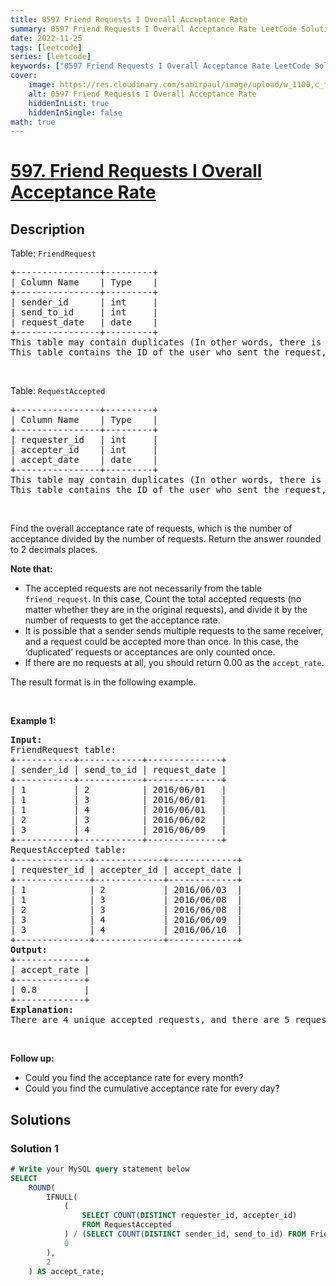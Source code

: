 ```yaml
---
title: 0597 Friend Requests I Overall Acceptance Rate
summary: 0597 Friend Requests I Overall Acceptance Rate LeetCode Solution Explained
date: 2022-11-25
tags: [leetcode]
series: [leetcode]
keywords: ["0597 Friend Requests I Overall Acceptance Rate LeetCode Solution Explained in all languages", "0597 Friend Requests I Overall Acceptance Rate", "LeetCode", "leetcode solution in Python3 C++ Java Go PHP Ruby Swift TypeScript Rust C# JavaScript C", "GeeksforGeeks", "InterviewBit", "Coding Ninjas", "HackerRank", "HackerEarth", "CodeChef", "TopCoder", "AlgoExpert", "freeCodeCamp", "Codeforces", "GitHub", "AtCoder", "Samir Paul"]
cover:
    image: https://res.cloudinary.com/samirpaul/image/upload/w_1100,c_fit,co_rgb:FFFFFF,l_text:Arial_75_bold:0597 Friend Requests I Overall Acceptance Rate - Solution Explained/problem-solving.webp
    alt: 0597 Friend Requests I Overall Acceptance Rate
    hiddenInList: true
    hiddenInSingle: false
math: true
---
```



# [597. Friend Requests I Overall Acceptance Rate](https://leetcode.com/problems/friend-requests-i-overall-acceptance-rate)


## Description

<p>Table: <code>FriendRequest</code></p>

<pre>
+----------------+---------+
| Column Name    | Type    |
+----------------+---------+
| sender_id      | int     |
| send_to_id     | int     |
| request_date   | date    |
+----------------+---------+
This table may contain duplicates (In other words, there is no primary key for this table in SQL).
This table contains the ID of the user who sent the request, the ID of the user who received the request, and the date of the request.
</pre>

<p>&nbsp;</p>

<p>Table: <code>RequestAccepted</code></p>

<pre>
+----------------+---------+
| Column Name    | Type    |
+----------------+---------+
| requester_id   | int     |
| accepter_id    | int     |
| accept_date    | date    |
+----------------+---------+
This table may contain duplicates (In other words, there is no primary key for this table in SQL).
This table contains the ID of the user who sent the request, the ID of the user who received the request, and the date when the request was accepted.
</pre>

<p>&nbsp;</p>

<p>Find the overall acceptance rate of requests, which is the number of acceptance divided by the number of requests. Return the answer rounded to 2 decimals places.</p>

<p><strong>Note that:</strong></p>

<ul>
	<li>The accepted requests are not necessarily from the table <code>friend_request</code>. In this case, Count the total accepted requests (no matter whether they are in the original requests), and divide it by the number of requests to get the acceptance rate.</li>
	<li>It is possible that a sender sends multiple requests to the same receiver, and a request could be accepted more than once. In this case, the &lsquo;duplicated&rsquo; requests or acceptances are only counted once.</li>
	<li>If there are no requests at all, you should return 0.00 as the <code>accept_rate</code>.</li>
</ul>

<p>The result format is in the following example.</p>

<p>&nbsp;</p>
<p><strong class="example">Example 1:</strong></p>

<pre>
<strong>Input:</strong> 
FriendRequest table:
+-----------+------------+--------------+
| sender_id | send_to_id | request_date |
+-----------+------------+--------------+
| 1         | 2          | 2016/06/01   |
| 1         | 3          | 2016/06/01   |
| 1         | 4          | 2016/06/01   |
| 2         | 3          | 2016/06/02   |
| 3         | 4          | 2016/06/09   |
+-----------+------------+--------------+
RequestAccepted table:
+--------------+-------------+-------------+
| requester_id | accepter_id | accept_date |
+--------------+-------------+-------------+
| 1            | 2           | 2016/06/03  |
| 1            | 3           | 2016/06/08  |
| 2            | 3           | 2016/06/08  |
| 3            | 4           | 2016/06/09  |
| 3            | 4           | 2016/06/10  |
+--------------+-------------+-------------+
<strong>Output:</strong> 
+-------------+
| accept_rate |
+-------------+
| 0.8         |
+-------------+
<strong>Explanation:</strong> 
There are 4 unique accepted requests, and there are 5 requests in total. So the rate is 0.80.
</pre>

<p>&nbsp;</p>
<p><strong>Follow up:</strong></p>

<ul>
	<li>Could you find the acceptance rate for every month?</li>
	<li>Could you find the cumulative acceptance rate for every day?</li>
</ul>

## Solutions

### Solution 1

<!-- tabs:start -->

```sql
# Write your MySQL query statement below
SELECT
    ROUND(
        IFNULL(
            (
                SELECT COUNT(DISTINCT requester_id, accepter_id)
                FROM RequestAccepted
            ) / (SELECT COUNT(DISTINCT sender_id, send_to_id) FROM FriendRequest),
            0
        ),
        2
    ) AS accept_rate;
```

<!-- tabs:end -->

<!-- end -->
